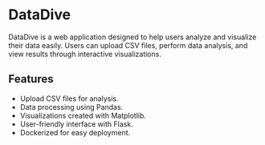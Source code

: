 

# DataDive

DataDive is a web application designed to help users analyze and visualize their data easily. Users can upload CSV files, perform data analysis, and view results through interactive visualizations.

## Features
- Upload CSV files for analysis.
- Data processing using Pandas.
- Visualizations created with Matplotlib.
- User-friendly interface with Flask.
- Dockerized for easy deployment.

